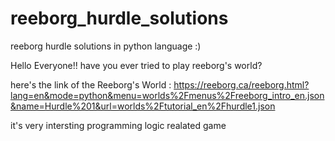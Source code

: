 # reeborg_hurdle_solutions
reeborg hurdle solutions in python language :)


Hello Everyone!! 
have you ever tried to play reeborg's world?

here's the link of the Reeborg's World :
https://reeborg.ca/reeborg.html?lang=en&mode=python&menu=worlds%2Fmenus%2Freeborg_intro_en.json&name=Hurdle%201&url=worlds%2Ftutorial_en%2Fhurdle1.json

it's very intersting programming logic realated game

